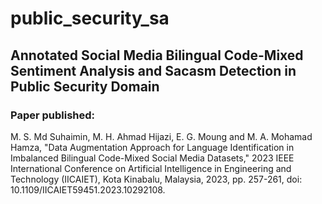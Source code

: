 # public_security_sa

## Annotated Social Media Bilingual Code-Mixed Sentiment Analysis and Sacasm Detection in Public Security Domain

### Paper published:
M. S. Md Suhaimin, M. H. Ahmad Hijazi, E. G. Moung and M. A. Mohamad Hamza, "Data Augmentation Approach for Language Identification in Imbalanced Bilingual Code-Mixed Social Media Datasets," 2023 IEEE International Conference on Artificial Intelligence in Engineering and Technology (IICAIET), Kota Kinabalu, Malaysia, 2023, pp. 257-261, doi: 10.1109/IICAIET59451.2023.10292108.
